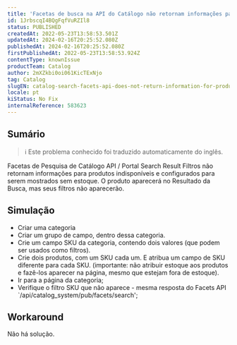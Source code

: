 ```yaml
---
title: 'Facetas de busca na API do Catálogo não retornam informações para produtos não disponíveis'
id: 1JrbscqI4BQgFqfVuRZIl8
status: PUBLISHED
createdAt: 2022-05-23T13:58:53.501Z
updatedAt: 2024-02-16T20:25:52.080Z
publishedAt: 2024-02-16T20:25:52.080Z
firstPublishedAt: 2022-05-23T13:58:53.924Z
contentType: knownIssue
productTeam: Catalog
author: 2mXZkbi0oi061KicTExNjo
tag: Catalog
slugEN: catalog-search-facets-api-does-not-return-information-for-products-unavailable
locale: pt
kiStatus: No Fix
internalReference: 583623
---
```


## Sumário

>ℹ️ Este problema conhecido foi traduzido automaticamente do inglês.


Facetas de Pesquisa de Catálogo API / Portal Search Result Filtros não retornam informações para produtos indisponíveis e configurados para serem mostrados sem estoque. O produto aparecerá no Resultado da Busca, mas seus filtros não aparecerão.



## Simulação



- Criar uma categoria
- Criar um grupo de campo, dentro dessa categoria.
- Crie um campo SKU da categoria, contendo dois valores (que podem ser usados como filtros).
- Crie dois produtos, com um SKU cada um. E atribua um campo de SKU diferente para cada SKU.
(importante: não atribuir estoque aos produtos e fazê-los aparecer na página, mesmo que estejam fora de estoque).
- Ir para a página da categoria;
- Verifique o filtro SKU que não aparece - mesma resposta do Facets API `/api/catalog_system/pub/facets/search';



## Workaround


Não há solução.

